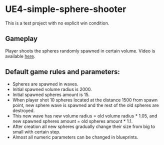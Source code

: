 # UE4-simple-sphere-shooter
This is a test project with no explicit win condition.

## Gameplay
Player shoots the spheres randomly spawned in certain volume. 
Video is available [here](https://youtu.be/vUSR7Qbykts).

## Default game rules and parameters:
- Spheres are spawned in waves.
- Initial spawned volume radius is 2000. 
- Initial spawned spheres amount is 15.
- When player shot 10 spheres located at the distance 1500 from spawn point, new sphere wave is spawned and the rest of the old spheres are destroyed.
- This new wave has new volume radius = old volume radius * 1.05, and new spawned spheres amount = old spheres amount * 1.1.
- After creation all new spheres gradually change their size from big to small with certain step.
- Almost all numeric parameters can be changed in blueprints.


